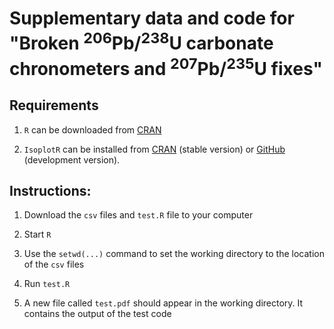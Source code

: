 # Supplementary data and code for "Broken <sup>206</sup>Pb/<sup>238</sup>U carbonate chronometers and <sup>207</sup>Pb/<sup>235</sup>U fixes"

## Requirements

1. `R` can be downloaded from [CRAN](https://cran.r-project.org/)

2. `IsoplotR` can be installed from [CRAN](https://CRAN.R-project.org/package=IsoplotR) (stable version) or [GitHub](https://github.com/pvermees/IsoplotR) (development version).

## Instructions:

1. Download the `csv` files and `test.R` file to your computer

2. Start `R`

3. Use the `setwd(...)` command to set the working directory to the location of the `csv` files

3. Run `test.R`

4. A new file called `test.pdf` should appear in the working directory. It contains the output of the test code